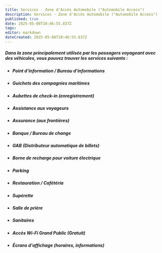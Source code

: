 ```yaml
---
title: Services - Zone d'Accès Automobile ("Automobile Access")
description: Services - Zone d'Accès Automobile ("Automobile Access")
published: true
date: 2025-05-08T10:46:55.837Z
tags: 
editor: markdown
dateCreated: 2025-05-08T10:46:55.837Z
---
```


##### Dans la zone principalement utilisée par les passagers voyageant avec des véhicules, vous pouvez trouver les services suivants :

  * ##### **Point d'information / Bureau d'informations**

  * ##### **Guichets des compagnies maritimes**

  * ##### **Aubettes de check-in \(enregistrement\)**

  * ##### **Assistance aux voyageurs**

  * ##### **Assurance \(aux frontières\)**

  * ##### **Banque / Bureau de change**

  * ##### **GAB \(Distributeur automatique de billets\)**

  * ##### **Borne de recharge pour voiture électrique**

  * ##### **Parking**

  * ##### **Restauration / Cafétéria**

  * ##### **Supérette**

  * ##### **Salle de prière**

  * ##### **Sanitaires**

  * ##### **Accès Wi-Fi Grand Public \(Gratuit\)**

  * ##### **Écrans d'affichage \(horaires, informations\)**